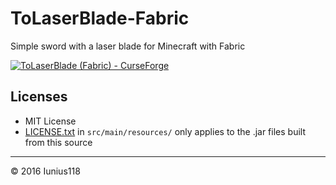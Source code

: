 # ToLaserBlade-Fabric

Simple sword with a laser blade for Minecraft with Fabric

[![ToLaserBlade (Fabric) - CurseForge](http://cf.way2muchnoise.eu/title/495286.svg)](https://www.curseforge.com/minecraft/mc-mods/tolaserblade-fabric)

## Licenses

- MIT License
- [LICENSE.txt](./src/main/resources/LICENSE.txt) in `src/main/resources/` only applies to the .jar files built from this source

----
&copy; 2016 Iunius118
